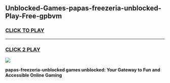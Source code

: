 
## Unblocked-Games-papas-freezeria-unblocked-Play-Free-gpbvm
<h3>
<a href="https://premium76.site?title=papas-freezeria-unblocked&ref=12A">CLICK TO PLAY</a></h3>
<hr>

<h3>
<a href="https://premium76.site?title=papas-freezeria-unblocked&ref=12A">CLICK 2 PLAY</a>
  
</h3>

<a href="https://premium76.site?title=papas-freezeria-unblocked&ref=12A"><img src="https://clearcache.store/games.png"></a>


**papas-freezeria-unblocked games unblocked: Your Gateway to Fun and Accessible Online Gaming**
